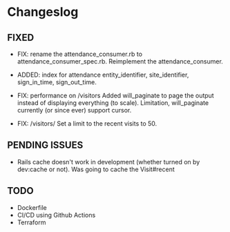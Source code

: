 # Changeslog

## FIXED

- FIX: rename the attendance_consumer.rb to attendance_consumer_spec.rb. Reimplement the attendance_consumer.

- ADDED: index for attendance entity_identifier, site_identifier, sign_in_time, sign_out_time.

- FIX: performance on /visitors
  Added will_paginate to page the output instead of displaying everything (to scale). Limitation, will_paginate
  currently (or since ever) support cursor.

- FIX: /visitors/<id>
  Set a limit to the recent visits to 50.

## PENDING ISSUES

- Rails cache doesn't work in development (whether turned on by dev:cache or not). Was going to cache the Visit#recent

## TODO

- Dockerfile
- CI/CD using Github Actions
- Terraform
